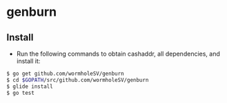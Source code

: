 # genburn

## Install

- Run the following commands to obtain cashaddr, all dependencies, and install it:

```bash
$ go get github.com/wormholeSV/genburn
$ cd $GOPATH/src/github.com/wormholeSV/genburn
$ glide install
$ go test
```
